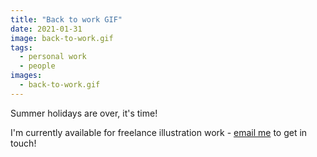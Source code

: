 ```yaml
---
title: "Back to work GIF"
date: 2021-01-31
image: back-to-work.gif
tags: 
  - personal work
  - people
images:
  - back-to-work.gif
---
```


Summer holidays are over, it's time!

I'm currently available for freelance illustration work - [email me](mailto:vicky.hughes@hotmail.com) to get in touch!